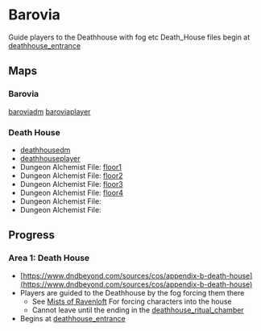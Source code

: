 # Barovia
Guide players to the Deathhouse with fog etc
Death_House files begin at [deathhouse_entrance](Death_House/floor1/deathhouse_entrance.md)

## Maps
### Barovia
[baroviadm](baroviadm.jpg)
[baroviaplayer](baroviaplayer.jpg)
### Death House
- [deathhousedm](Barovia/Death_House/deathhousedm.jpg)
- [deathhouseplayer](Barovia/Death_House/deathhouseplayer.jpg)
- Dungeon Alchemist File: [floor1](Death_House/floor1/floor1.dam)
- Dungeon Alchemist File: [floor2](Death_House/floor2/floor2.dam)
- Dungeon Alchemist File: [floor3](Death_House/floor3/floor3.dam)
- Dungeon Alchemist File: [floor4](Death_House/floor4/floor4.dam)
- Dungeon Alchemist File:
- Dungeon Alchemist File:
## Progress
### Area 1: Death House
- [https://www.dndbeyond.com/sources/cos/appendix-b-death-house](https://www.dndbeyond.com/sources/cos/appendix-b-death-house)
- Players are guided to the Deathhouse by the fog forcing them there
	- See [Mists of Ravenloft](https://www.dndbeyond.com/sources/cos/the-lands-of-barovia#MistsofRavenloft) For forcing characters into the house
	- Cannot leave until the ending in the [deathhouse_ritual_chamber](Death_House/dungeon/deathhouse_ritual_chamber.md)
- Begins at [deathhouse_entrance](Death_House/floor1/deathhouse_entrance.md)